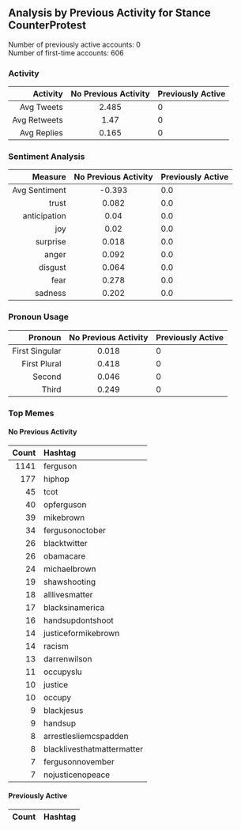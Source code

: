 
## Analysis by Previous Activity for Stance CounterProtest

Number of previously active accounts: 0  
Number of first-time accounts:        606

### Activity 

| Activity | No Previous Activity | Previously Active |
|------:|:------:|:-------|
| Avg Tweets | 2.485 | 0 |
| Avg Retweets | 1.47 | 0 |
| Avg Replies | 0.165 | 0 |

### Sentiment Analysis

| Measure | No Previous Activity | Previously Active |
|------:|:------:|:-------|
| Avg Sentiment | -0.393 | 0.0 |
| trust | 0.082 | 0.0 |
| anticipation | 0.04 | 0.0 |
| joy | 0.02 | 0.0 |
| surprise | 0.018 | 0.0 |
| anger | 0.092 | 0.0 |
| disgust | 0.064 | 0.0 |
| fear | 0.278 | 0.0 |
| sadness | 0.202 | 0.0 |


### Pronoun Usage

| Pronoun | No Previous Activity | Previously Active |
|------:|:------:|:-------|
| First Singular | 0.018 | 0 |
| First Plural | 0.418 | 0 |
| Second | 0.046 | 0 |
| Third | 0.249 | 0 |


### Top Memes

#### No Previous Activity

| Count | Hashtag |
|------:|:------|
| 1141 | ferguson |
| 177 | hiphop |
| 45 | tcot |
| 40 | opferguson |
| 39 | mikebrown |
| 34 | fergusonoctober |
| 26 | blacktwitter |
| 26 | obamacare |
| 24 | michaelbrown |
| 19 | shawshooting |
| 18 | alllivesmatter |
| 17 | blacksinamerica |
| 16 | handsupdontshoot |
| 14 | justiceformikebrown |
| 14 | racism |
| 13 | darrenwilson |
| 11 | occupyslu |
| 10 | justice |
| 10 | occupy |
| 9 | blackjesus |
| 9 | handsup |
| 8 | arrestlesliemcspadden |
| 8 | blacklivesthatmattermatter |
| 7 | fergusonnovember |
| 7 | nojusticenopeace |


#### Previously Active

| Count | Hashtag |
|------:|:------|


